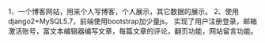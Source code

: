 1、一个博客网站，用来个人写博客，个人展示，其它数据的展示。
2、使用django2+MySQL5.7，前端使用bootstrap加少量js。
实现了用户注册登录，邮箱激活账号，富文本编辑器编写文章，每篇文章的评论，翻页功能，网站留言功能。

